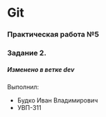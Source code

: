 # Git
### Практическая работа №5
### Задание 2.
##### Изменено в ветке dev
Выполнил:
* Будко Иван Владимирович
* УВП-311
